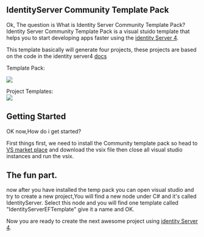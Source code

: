 ## IdentityServer Community Template Pack

Ok, The question is What is Identity Server Community Template Pack? 
Identity Server Community Template Pack is a visual stuido template that helps you to start developing apps faster using the [identity Server 4](https://github.com/IdentityServer/IdentityServer4).


This template basically will generate four projects, these projects are based on the code in the identity server4 [docs](http://docs.identityserver.io/en/release/quickstarts/8_entity_framework.html)

Template Pack:        

<img src="https://identityservercommunitytemplatepack.visualstudio.com/_apis/public/build/definitions/bcf6a5e9-7f22-407d-94e0-dd7126078ab2/3/badge"/>

Project Templates:  
<img src="https://identityservercommunitytemplatepack.visualstudio.com/_apis/public/build/definitions/bcf6a5e9-7f22-407d-94e0-dd7126078ab2/2/badge"/>

## Getting Started

OK now,How do i get started? 

 First things first, we need to install the Community template pack so head to 
 [VS market place](https://marketplace.visualstudio.com/items?itemName=mustafasaeed.IdentityServerTemplatePack)  and download the vsix file then close all visual studio instances and run the vsix.

 
## The fun part.

 now after you have installed the temp pack you can open visual studio and try to create a new project,You will find a new node under C#
and it's called IdentityServer.
Select this node and you will find one template called "IdentityServerEFTemplate" give it a name and OK.

 Now you are ready to create the next awesome project using [identity Server 4](https://github.com/IdentityServer/IdentityServer4).
